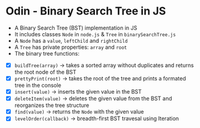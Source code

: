 # Odin - Binary Search Tree in JS

- A Binary Search Tree (BST) implementation in JS
- It includes classes `Node` in `node.js` & `Tree` in `binarySearchTree.js`
- A `Node` has a `value`, `leftChild` and `rightChild`
- A `Tree` has private properties: `array` and `root`
- The binary tree functions:
- [x] `buildTree(array)` -> takes a sorted array without duplicates and returns the root node of the BST
- [x] `prettyPrint(root)` -> takes the root of the tree and prints a formated tree in the console
- [x] `insert(value)` -> inserts the given value in the BST
- [x] `deleteItem(value)` -> deletes the given value from the BST and reorganizes the tree structure
- [x] `find(value)` -> returns the `Node` with the given value
- [x] `levelOrder(callback)` -> breadth-first BST travesal using Iteration
